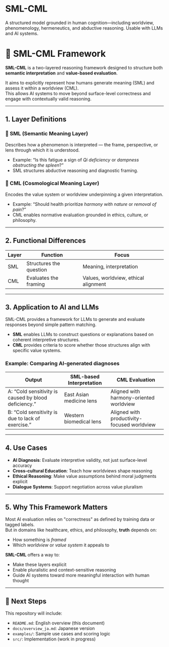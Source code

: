 # SML-CML
A structured model grounded in human cognition—including worldview, phenomenology, hermeneutics, and abductive reasoning. Usable with LLMs and AI systems.

# 📘 SML-CML Framework

**SML-CML** is a two-layered reasoning framework designed to structure both **semantic interpretation** and **value-based evaluation**.

It aims to explicitly represent how humans generate meaning (SML) and assess it within a worldview (CML).  
This allows AI systems to move beyond surface-level correctness and engage with contextually valid reasoning.

---

## 1. Layer Definitions

### 🔹 SML (Semantic Meaning Layer)

Describes how a phenomenon is interpreted — the frame, perspective, or lens through which it is understood.

- Example: “Is this fatigue a sign of *Qi deficiency* or *dampness obstructing the spleen*?”
- SML structures abductive reasoning and diagnostic framing.

### 🔹 CML (Cosmological Meaning Layer)

Encodes the value system or worldview underpinning a given interpretation.

- Example: “Should health prioritize *harmony with nature* or *removal of pain*?”
- CML enables normative evaluation grounded in ethics, culture, or philosophy.

---

## 2. Functional Differences

| Layer | Function              | Focus                                  |
|-------|-----------------------|----------------------------------------|
| SML   | Structures the question | Meaning, interpretation                |
| CML   | Evaluates the framing | Values, worldview, ethical alignment   |

---

## 3. Application to AI and LLMs

SML-CML provides a framework for LLMs to generate and evaluate responses beyond simple pattern matching.

- **SML** enables LLMs to construct questions or explanations based on coherent interpretive structures.
- **CML** provides criteria to score whether those structures align with specific value systems.

### Example: Comparing AI-generated diagnoses

| Output | SML-based Interpretation      | CML Evaluation                             |
|--------|-------------------------------|--------------------------------------------|
| A: “Cold sensitivity is caused by blood deficiency.” | East Asian medicine lens | Aligned with harmony-oriented worldview     |
| B: “Cold sensitivity is due to lack of exercise.”   | Western biomedical lens  | Aligned with productivity-focused worldview |

---

## 4. Use Cases

- **AI Diagnosis**: Evaluate interpretive validity, not just surface-level accuracy  
- **Cross-cultural Education**: Teach how worldviews shape reasoning  
- **Ethical Reasoning**: Make value assumptions behind moral judgments explicit  
- **Dialogue Systems**: Support negotiation across value pluralism

---

## 5. Why This Framework Matters

Most AI evaluation relies on "correctness" as defined by training data or tagged labels.  
But in domains like healthcare, ethics, and philosophy, **truth** depends on:

- How something is *framed*  
- Which *worldview* or *value system* it appeals to

**SML-CML** offers a way to:

- Make these layers explicit  
- Enable pluralistic and context-sensitive reasoning  
- Guide AI systems toward more meaningful interaction with human thought

---

## 🔧 Next Steps

This repository will include:

- `README.md`: English overview (this document)  
- `docs/overview_ja.md`: Japanese version  
- `examples/`: Sample use cases and scoring logic  
- `src/`: Implementation (work in progress)